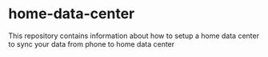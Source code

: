 # home-data-center
This repository contains information about how to setup a home data center to sync your data from phone to home data center
